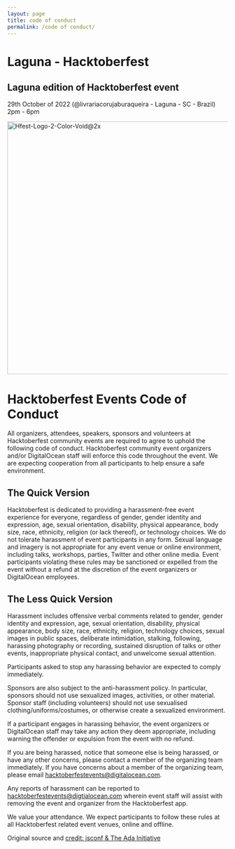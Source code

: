 ```yaml
---
layout: page
title: code of conduct
permalink: /code of conduct/
---
```


# Laguna - Hacktoberfest
## Laguna edition of Hacktoberfest event

29th October of 2022 (@livrariacorujaburaqueira - Laguna - SC - Brazil) 2pm - 6pm

<img width="576" alt="Hfest-Logo-2-Color-Void@2x" src="https://user-images.githubusercontent.com/1857142/194678968-2a05b4ec-24e8-4173-b85d-fa65bdc61adc.png">

# Hacktoberfest Events Code of Conduct

All organizers, attendees, speakers, sponsors and volunteers at Hacktoberfest community events are required to agree to uphold the following code of conduct. Hacktoberfest community event organizers and/or DigitalOcean staff will enforce this code throughout the event. We are expecting cooperation from all participants to help ensure a safe environment.

## The Quick Version
Hacktoberfest is dedicated to providing a harassment-free event experience for everyone, regardless of gender, gender identity and expression, age, sexual orientation, disability, physical appearance, body size, race, ethnicity, religion (or lack thereof), or technology choices. We do not tolerate harassment of event participants in any form. Sexual language and imagery is not appropriate for any event venue or online environment, including talks, workshops, parties, Twitter and other online media. Event participants violating these rules may be sanctioned or expelled from the event without a refund at the discretion of the event organizers or DigitalOcean employees.

## The Less Quick Version
Harassment includes offensive verbal comments related to gender, gender identity and expression, age, sexual orientation, disability, physical appearance, body size, race, ethnicity, religion, technology choices, sexual images in public spaces, deliberate intimidation, stalking, following, harassing photography or recording, sustained disruption of talks or other events, inappropriate physical contact, and unwelcome sexual attention.

Participants asked to stop any harassing behavior are expected to comply immediately.

Sponsors are also subject to the anti-harassment policy. In particular, sponsors should not use sexualized images, activities, or other material. Sponsor staff (including volunteers) should not use sexualised clothing/uniforms/costumes, or otherwise create a sexualized environment.

If a participant engages in harassing behavior, the event organizers or DigitalOcean staff may take any action they deem appropriate, including warning the offender or expulsion from the event with no refund.

If you are being harassed, notice that someone else is being harassed, or have any other concerns, please contact a member of the organizing team immediately. If you have concerns about a member of the organizing team, please email hacktoberfestevents@digitalocean.com.

Any reports of harassment can be reported to hacktoberfestevents@digtialocean.com wherein event staff will assist with removing the event and organizer from the Hacktoberfest app.

We value your attendance. We expect participants to follow these rules at all Hacktoberfest related event venues, online and offline.


Original source and [credit: jsconf & The Ada Initiative](http://2012.jsconf.us/#/about)

